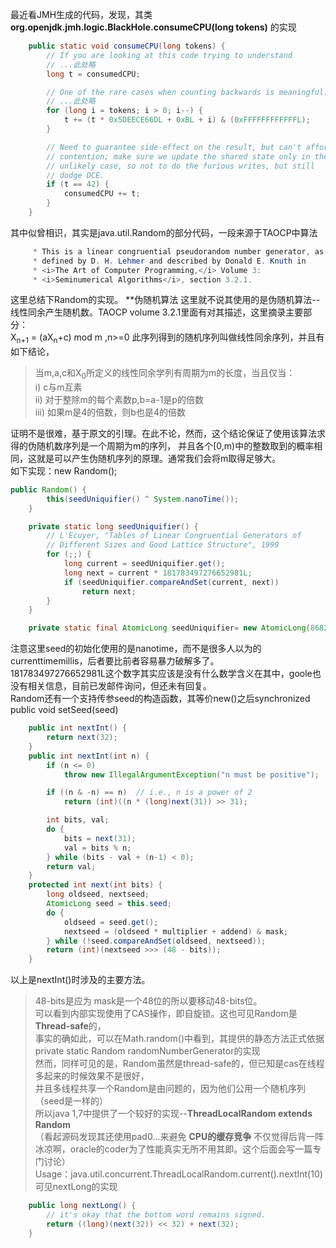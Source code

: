 最近看JMH生成的代码，发现，其类 **org.openjdk.jmh.logic.BlackHole.consumeCPU(long tokens)** 的实现
```java
    public static void consumeCPU(long tokens) {
        // If you are looking at this code trying to understand
        // ...此处略
        long t = consumedCPU;

        // One of the rare cases when counting backwards is meaningful:
        // ...此处略
        for (long i = tokens; i > 0; i--) {
            t += (t * 0x5DEECE66DL + 0xBL + i) & (0xFFFFFFFFFFFFL);
        }

        // Need to guarantee side-effect on the result, but can't afford
        // contention; make sure we update the shared state only in the
        // unlikely case, so not to do the furious writes, but still
        // dodge DCE.
        if (t == 42) {
            consumedCPU += t;
        }
    }
```
其中似曾相识，其实是java.util.Random的部分代码，一段来源于TAOCP中算法
```java
     * This is a linear congruential pseudorandom number generator, as
     * defined by D. H. Lehmer and described by Donald E. Knuth in
     * <i>The Art of Computer Programming,</i> Volume 3:
     * <i>Seminumerical Algorithms</i>, section 3.2.1.
```
这里总结下Random的实现。
**伪随机算法
这里就不说其使用的是伪随机算法--线性同余产生随机数。TAOCP volume 3.2.1里面有对其描述，这里摘录主要部分：  
    X<sub>n+1</sub> = (aX<sub>n</sub>+c) mod m ,n>=0
此序列得到的随机序列叫做线性同余序列，并且有如下结论，  
> 当m,a,c和X<sub>0</sub>所定义的线性同余学列有周期为m的长度，当且仅当：  
> i)   c与m互素  
> ii)  对于整除m的每个素数p,b=a-1是p的倍数  
> iii) 如果m是4的倍数，则b也是4的倍数  

证明不是很难，基于原文的引理。在此不论，然而，这个结论保证了使用该算法求得的伪随机数序列是一个周期为m的序列，
并且各个[0,m)中的整数取到的概率相同，这就是可以产生伪随机序列的原理。通常我们会将m取得足够大。  
如下实现：new Random();
```java
public Random() {
        this(seedUniquifier() ^ System.nanoTime());
    }

    private static long seedUniquifier() {
        // L'Ecuyer, "Tables of Linear Congruential Generators of
        // Different Sizes and Good Lattice Structure", 1999
        for (;;) {
            long current = seedUniquifier.get();
            long next = current * 181783497276652981L;
            if (seedUniquifier.compareAndSet(current, next))
                return next;
        }
    }

    private static final AtomicLong seedUniquifier= new AtomicLong(8682522807148012L);
```
注意这里seed的初始化使用的是nanotime，而不是很多人以为的currenttimemillis，后者要比前者容易暴力破解多了。  
181783497276652981L这个数字其实应该是没有什么数学含义在其中，goole也没有相关信息，目前已发邮件询问，但还未有回复。  
Random还有一个支持传参seed的构造函数，其等价new()之后synchronized public void setSeed(seed)  
```java
    public int nextInt() {
        return next(32);
    }
    public int nextInt(int n) {
        if (n <= 0)
            throw new IllegalArgumentException("n must be positive");

        if ((n & -n) == n)  // i.e., n is a power of 2
            return (int)((n * (long)next(31)) >> 31);

        int bits, val;
        do {
            bits = next(31);
            val = bits % n;
        } while (bits - val + (n-1) < 0);
        return val;
    }
    protected int next(int bits) {
        long oldseed, nextseed;
        AtomicLong seed = this.seed;
        do {
            oldseed = seed.get();
            nextseed = (oldseed * multiplier + addend) & mask;
        } while (!seed.compareAndSet(oldseed, nextseed));
        return (int)(nextseed >>> (48 - bits));
    }
```
以上是nextInt()时涉及的主要方法。  
> 48-bits是应为 mask是一个48位的所以要移动48-bits位。  
> 可以看到内部实现使用了CAS操作，即自旋锁。这也可见Random是**Thread-safe**的，  
事实的确如此，可以在Math.random()中看到，其提供的静态方法正式依据private static Random randomNumberGenerator的实现  
然而，同样可见的是，Random虽然是thread-safe的，但已知是cas在线程多起来的时候效果不是很好，  
并且多线程共享一个Random是由问题的，因为他们公用一个随机序列（seed是一样的）  
所以java 1,7中提供了一个较好的实现--**ThreadLocalRandom extends Random**  
（看起源码发现其还使用pad0...来避免 **CPU的缓存竞争** 不仅觉得后背一阵冰凉啊，oracle的coder为了性能真实无所不用其即。这个后面会写一篇专门讨论）  
Usage：java.util.concurrent.ThreadLocalRandom.current().nextInt(10)
> 可见nextLong的实现
```java
    public long nextLong() {
        // it's okay that the bottom word remains signed.
        return ((long)(next(32)) << 32) + next(32);
    }
```


